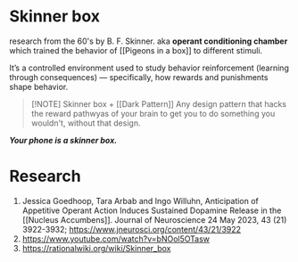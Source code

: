 # Skinner box
research from the 60's by B. F. Skinner. 
aka **operant conditioning chamber** which trained the behavior of [[Pigeons in a box]] to different stimuli.

It’s a controlled environment used to study behavior reinforcement (learning through consequences) — specifically, how rewards and punishments shape behavior. 

> [!NOTE] Skinner box + [[Dark Pattern]]
> Any design pattern that hacks the reward pathwyas of your brain to get you to do something you wouldn't, without that design. 

***Your phone is a skinner box.***
# Research
1. Jessica Goedhoop, Tara Arbab and Ingo Willuhn, Anticipation of Appetitive Operant Action Induces Sustained Dopamine Release in the [[Nucleus Accumbens]]. Journal of Neuroscience 24 May 2023, 43 (21) 3922-3932; https://www.jneurosci.org/content/43/21/3922
2. https://www.youtube.com/watch?v=bNOol5OTasw  
3. https://rationalwiki.org/wiki/Skinner_box 